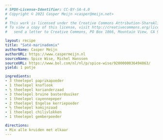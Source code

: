 ```yaml
---
# SPDX-License-Identifier: CC-BY-SA-4.0
# Copyright © 2021 Casper Meijn <casper@meijn.net>
# 
# This work is licensed under the Creative Commons Attribution-ShareAlike 4.0 International License. 
# To view a copy of this license, visit http://creativecommons.org/licenses/by-sa/4.0/ or 
#   send a letter to Creative Commons, PO Box 1866, Mountain View, CA 94042, USA.

layout: recipe
title: "Saté-marinademix"
authorName: Casper Meijn
authorURL: https://www.caspermeijn.nl
sourceName: Spice Wise, Michel Hanssen
sourceURL: https://www.bol.com/nl/nl/p/spice-wise/9200000036494863/
yield: 1 potje

ingredients:
- 3 theelepel paprikapoeder
- 1 theelepel knoflook
- ½ theelepel korianderzaad
- 3 theelepel bruine basterdsuiker
- 1 theelepel cayennepeper
- 2 theelepel Engelse kerriepoeder
- ½ theelepel komijnzaad
- 1 theelepel chilivlokken
- 1 theelepel gemberpoeder

directions:
- Mix alle kruiden met elkaar
---
```

